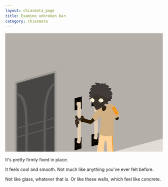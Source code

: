 ```yaml
---
layout: chiasmata_page
title: Examine unbroken bar.
category: chiasmata
---
```


![112](/chiasmata/images/narrative/111.png)

It's pretty firmly fixed in place.

It feels cool and smooth. Not much like anything you've ever felt before.

Not like glass, whatever that is. Or like these walls, which feel like concrete.